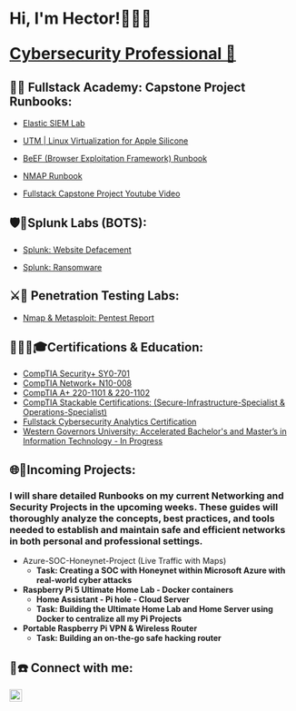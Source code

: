 <h1>Hi, I'm Hector!🧑🏿‍💻

  
  <a href="https://www.linkedin.com/in/reyestech">   </b> Cybersecurity Professional 🔐</a>

  <h2>🐱‍💻 Fullstack Academy: Capstone Project Runbooks:</h2>

  - [Elastic SIEM Lab](https://github.com/reyestech/Elastic-SIEM-Lab-Runbook)

  - [UTM | Linux Virtualization for Apple Silicone](https://github.com/reyestech/UTM-Virtual-Machines-for-M1-M2-Mac-Kali-Linux-Tutorial/tree/main)

  - [BeEF (Browser Exploitation Framework) Runbook](https://github.com/reyestech/BeEF-Browser-Exploitation-Framework-Runbook/blob/main/README.md)
    
  - [NMAP Runbook](https://github.com/reyestech/NMAP-Runbook)

  - [Fullstack Capstone Project Youtube Video](https://youtu.be/j60MCJAZG3s?si=VH1_Kj8-zQ4nG_Fd)
    


<h2>🛡️🔬Splunk Labs (BOTS):</h2>

  - [Splunk: Website Defacement](https://github.com/reyestech/Splunk-Web-Site-Defacement)
   
  - [Splunk: Ransomware](https://github.com/reyestech/Splunk-Ransomware)


<h2>⚔️🥷 Penetration Testing Labs:</h2>

  - [Nmap & Metasploit: Pentest Report](https://github.com/reyestech/Nmap-Metasploit-Penetration-Testing-Report)

    
    
<h2>🧑‍🎓📜🎓Certifications & Education:</h2>
 
- [CompTIA Security+ SY0-701](https://github.com/reyestech/Comptia-Sec-Cert-Image/tree/main)
- [CompTIA Network+ N10-008](https://github.com/reyestech/Network-)
- [CompTIA A+ 220-1101 & 220-1102](https://github.com/reyestech/ComptiA-_Cert/blob/main/README.md)
- [CompTIA Stackable Certifications: (Secure-Infrastructure-Specialist & Operations-Specialist)](https://github.com/reyestech/Comptia-Sec-Cert-Image/tree/main)
- [Fullstack Cybersecurity Analytics Certification](https://github.com/reyestech/Fullstack-Academy/tree/main)
- [Western Governors University: Accelerated Bachelor's and Master’s in Information Technology - In Progress](https://www.wgu.edu/online-it-degrees/accelerated-information-technology-bachelors-masters-program.html#transcriptPop)



<h2>🌐🍯Incoming Projects:</h2>
<h3> I will share detailed Runbooks on my current Networking and Security Projects in the upcoming weeks.
These guides will thoroughly analyze the concepts, best practices, and tools needed to establish and maintain safe and efficient networks in both personal and professional settings.</h3>
  
  - Azure-SOC-Honeynet-Project (Live Traffic with Maps)
    - <b>Task: Creating a SOC with Honeynet within Microsoft Azure with real-world cyber attacks 
  - Raspberry Pi 5 Ultimate Home Lab - Docker containers
    - <b>Home Assistant - Pi hole - Cloud Server   
    - <b>Task: Building the Ultimate Home Lab and Home Server using Docker to centralize all my Pi Projects
  - Portable Raspberry Pi VPN & Wireless Router
    - <b>Task:  Building an on-the-go safe hacking router


<h2>📧☎️ Connect with me:</h2>

[<img align="left" alt="JoshMadakor | LinkedIn" width="22px" src="https://cdn.jsdelivr.net/npm/simple-icons@v3/icons/linkedin.svg" />][linkedin]


[linkedin]: https://linkedin.com/in/reyestech



